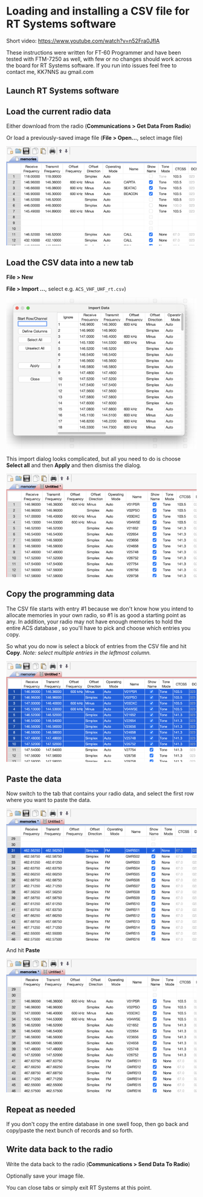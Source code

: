 
# Loading and installing a CSV file for RT Systems software

Short video: https://www.youtube.com/watch?v=n52Fra0JfIA

These instructions were written for FT-60 Programmer and have been
tested with FTM-7250 as well, with few or no changes should work
across the board for RT Systems software.  If you run into issues
feel free to contact me, KK7NNS au gmail.com

## Launch RT Systems software

## Load the current radio data

Either download from the radio (**Communications > Get Data From Radio**)

Or load a previously-saved image file (**File > Open…**, select image file)

![Image loaded into RT Systems](images/rt1.png)

## Load the CSV data into a new tab

**File > New**

**File > Import …**, select e.g. `ACS_VHF_UHF_rt.csv`)

![CSV file loaded into RT Systems](images/rt2.png)

This import dialog looks complicated, but all you need to do is
choose **Select all** and then **Apply** and then dismiss the dialog.

![CSV file loaded into RT Systems](images/rt3.png)

## Copy the programming data

The CSV file starts with entry #1 because we don't know how you
intend to allocate memories in your own radio, so #1 is as good a
starting point as any. In addition, your radio may not have enough
memories to hold the entire ACS database , so you'll have to pick
and choose which entries you copy.

So what you do now is select a block of entries from the CSV file and hit **Copy**.
*Note: select multiple entries in the leftmost column.*

![Several rows selected from CSV file](images/rt4.png)

## Paste the data

Now switch to the tab that contains your radio data, and select the first row where you want to
paste the data.

![Select destination for data](images/rt5.png)

And hit **Paste**

![Select destination for data](images/rt6.png)

## Repeat as needed

If you don't copy the entire database in one swell foop, then go back and copy/paste the next
bunch of records and so forth.

## Write data back to the radio

Write the data back to the radio (**Communications > Send Data To Radio**)

Optionally save your image file.

You can close tabs or simply exit RT Systems at this point.
